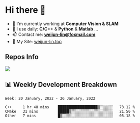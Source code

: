 # Hi there 👋

<!--
**Weijun-Lin/Weijun-Lin** is a ✨ _special_ ✨ repository because its `README.md` (this file) appears on your GitHub profile.

Here are some ideas to get you started:

- 🔭 I’m currently working on ...
- 🌱 I’m currently learning ...
- 👯 I’m looking to collaborate on ...
- 🤔 I’m looking for help with ...
- 💬 Ask me about ...
- 📫 How to reach me: ...
- 😄 Pronouns: ...
- ⚡ Fun fact: ...
-->

- 🏢 I'm currently working at **Computer Vision & SLAM**
- 🚀 I use daily: **C/C++** & **Python** & **Matlab** ...
- 📫 Contact me: **weijun-lin@foxmail.com**
- 🔗 My Site: [weijun-lin.top](weijun-lin.top)

  

## Repos Info
![](https://github-readme-stats.vercel.app/api?username=Weijun-Lin&theme=cobalt)

## 📊 Weekly Development Breakdown

<!--START_SECTION:waka-->
```text
Week: 20 January, 2022 - 26 January, 2022

C++     1 hr 48 mins    ██████████████████▒░░░░░░   73.12 % 
CMake   31 mins         █████▒░░░░░░░░░░░░░░░░░░░   21.50 % 
Other   7 mins          █▒░░░░░░░░░░░░░░░░░░░░░░░   05.18 % 
```
<!--END_SECTION:waka-->
